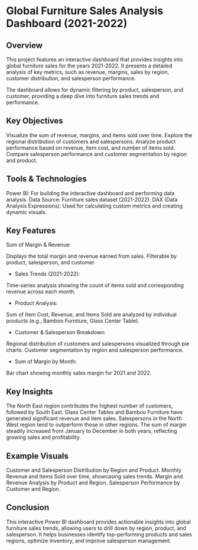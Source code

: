 # Global Furniture Sales Analysis Dashboard (2021-2022)
## Overview
This project features an interactive dashboard that provides insights into global furniture sales for the years 2021-2022. It presents a detailed analysis of key metrics, such as revenue, margins, sales by region, customer distribution, and salesperson performance.

The dashboard allows for dynamic filtering by product, salesperson, and customer, providing a deep dive into furniture sales trends and performance.


## Key Objectives
Visualize the sum of revenue, margins, and items sold over time.
Explore the regional distribution of customers and salespersons.
Analyze product performance based on revenue, item cost, and number of items sold.
Compare salesperson performance and customer segmentation by region and product.
## Tools & Technologies
Power BI: For building the interactive dashboard and performing data analysis.
Data Source: Furniture sales dataset (2021-2022).
DAX (Data Analysis Expressions): Used for calculating custom metrics and creating dynamic visuals.
## Key Features
Sum of Margin & Revenue:

Displays the total margin and revenue earned from sales.
Filterable by product, salesperson, and customer.
* Sales Trends (2021-2022):

Time-series analysis showing the count of items sold and corresponding revenue across each month.
* Product Analysis:

Sum of Item Cost, Revenue, and Items Sold are analyzed by individual products (e.g., Bamboo Furniture, Glass Center Table).
* Customer & Salesperson Breakdown:

Regional distribution of customers and salespersons visualized through pie charts.
Customer segmentation by region and salesperson performance.
* Sum of Margin by Month:

Bar chart showing monthly sales margin for 2021 and 2022.
## Key Insights
The North East region contributes the highest number of customers, followed by South East.
Glass Center Tables and Bamboo Furniture have generated significant revenue and item sales.
Salespersons in the North West region tend to outperform those in other regions.
The sum of margin steadily increased from January to December in both years, reflecting growing sales and profitability.
## Example Visuals
Customer and Salesperson Distribution by Region and Product.
Monthly Revenue and Items Sold over time, showcasing sales trends.
Margin and Revenue Analysis by Product and Region.
Salesperson Performance by Customer and Region.
## Conclusion
This interactive Power BI dashboard provides actionable insights into global furniture sales trends, allowing users to drill down by region, product, and salesperson. It helps businesses identify top-performing products and sales regions, optimize inventory, and improve salesperson management.
